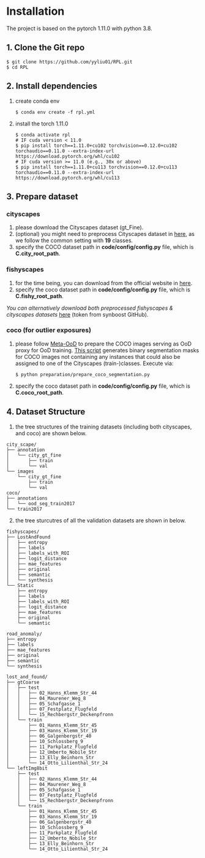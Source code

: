 # Installation

The project is based on the pytorch 1.11.0 with python 3.8.

## 1. Clone the Git  repo

``` shell
$ git clone https://github.com/yyliu01/RPL.git
$ cd RPL
```

## 2. Install dependencies

1) create conda env
    ```shell
    $ conda env create -f rpl.yml
    ```
2) install the torch 1.11.0
    ```shell
    $ conda activate rpl
    # IF cuda version < 11.0
    $ pip install torch==1.11.0+cu102 torchvision==0.12.0+cu102 torchaudio==0.11.0 --extra-index-url https://download.pytorch.org/whl/cu102
    # IF cuda version >= 11.0 (e.g., 30x or above)
    $ pip install torch==1.11.0+cu113 torchvision==0.12.0+cu113 torchaudio==0.11.0 --extra-index-url https://download.pytorch.org/whl/cu113
    ```

## 3. Prepare dataset

### cityscapes

1) please download the Cityscapes dataset (gt_Fine).
2) (optional) you might need to preprocess Cityscapes dataset
   in [here](https://github.com/mcordts/cityscapesScripts/tree/master/cityscapesscripts/preparation), as we follow the
   common setting with **19** classes.
3) specify the COCO dataset path in **code/config/config.py** file, which is **C.city_root_path**.

### fishyscapes

1) for the time being, you can download from the official website in [here](https://fishyscapes.com/dataset).
2) specify the coco dataset path in **code/config/config.py** file, which is **C.fishy_root_path**.

*You can alternatively download both preprocessed fishyscapes & cityscapes datasets* [here](http://robotics.ethz.ch/~asl-datasets/Dissimilarity/data_processed.tar) (token from synboost GitHub).

### coco (for outlier exposures)

1) please follow [Meta-OoD](https://github.com/robin-chan/meta-ood/tree/master/preparation) to prepare the COCO images
   serving as OoD proxy for OoD
   training. [This script](https://github.com/robin-chan/meta-ood/blob/master/preparation/prepare_coco_segmentation.py)
   generates binary segmentation masks for COCO images not containing any instances that could also be assigned to one
   of the Cityscapes (train-)classes. Execute via:
   ```shell 
   $ python preparation/prepare_coco_segmentation.py
   ```
2) specify the coco dataset path in **code/config/config.py** file, which is **C.coco_root_path**.

## 4. Dataset Structure

1) the tree structures of the training datasets (including both cityscapes, and coco) are shown below.

```shell
city_scape/
├── annotation
│   └── city_gt_fine
│       ├── train
│       └── val
└── images
    └── city_gt_fine
        ├── train
        └── val
coco/
├── annotations
│   └── ood_seg_train2017
└── train2017
```
2) the tree sturcutres of all the validation datasets are shown in below.
```shell
fishyscapes/
├── LostAndFound
│   ├── entropy
│   ├── labels
│   ├── labels_with_ROI
│   ├── logit_distance
│   ├── mae_features
│   ├── original
│   ├── semantic
│   └── synthesis
└── Static
    ├── entropy
    ├── labels
    ├── labels_with_ROI
    ├── logit_distance
    ├── mae_features
    ├── original
    └── semantic

road_anomaly/
├── entropy
├── labels
├── mae_features
├── original
├── semantic
└── synthesis

lost_and_found/
├── gtCoarse
│   ├── test
│   │   ├── 02_Hanns_Klemm_Str_44
│   │   ├── 04_Maurener_Weg_8
│   │   ├── 05_Schafgasse_1
│   │   ├── 07_Festplatz_Flugfeld
│   │   └── 15_Rechbergstr_Deckenpfronn
│   └── train
│       ├── 01_Hanns_Klemm_Str_45
│       ├── 03_Hanns_Klemm_Str_19
│       ├── 06_Galgenbergstr_40
│       ├── 10_Schlossberg_9
│       ├── 11_Parkplatz_Flugfeld
│       ├── 12_Umberto_Nobile_Str
│       ├── 13_Elly_Beinhorn_Str
│       └── 14_Otto_Lilienthal_Str_24
└── leftImg8bit
    ├── test
    │   ├── 02_Hanns_Klemm_Str_44
    │   ├── 04_Maurener_Weg_8
    │   ├── 05_Schafgasse_1
    │   ├── 07_Festplatz_Flugfeld
    │   └── 15_Rechbergstr_Deckenpfronn
    └── train
        ├── 01_Hanns_Klemm_Str_45
        ├── 03_Hanns_Klemm_Str_19
        ├── 06_Galgenbergstr_40
        ├── 10_Schlossberg_9
        ├── 11_Parkplatz_Flugfeld
        ├── 12_Umberto_Nobile_Str
        ├── 13_Elly_Beinhorn_Str
        └── 14_Otto_Lilienthal_Str_24

```


